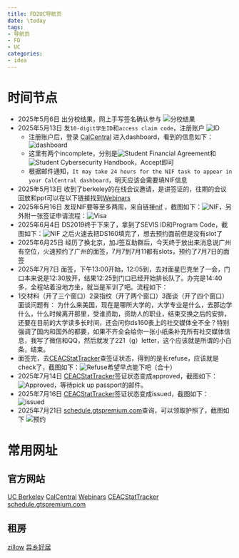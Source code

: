 ```yaml
---
title: FD2UC导航页
date: \today
tags: 
- 导航页
- FD
- UC
categories: 
- idea
---
```


# 时间节点

- 2025年5月6日 出分校结果，网上手写签名确认参与 ![分校结果](https://lsky.ymqs.top/i/2025/05/13/6823328d69dad.png)
- 2025年5月13日 发`10-digit学生ID`和`access claim code`，注册账户 ![ID](https://lsky.ymqs.top/i/2025/05/13/6823335ad7df6.png)
  - 注册账户后，登录 [CalCentral](https://calcentral.berkeley.edu/) 进入dashboard，看到的信息如下：![dashboard](https://lsky.ymqs.top/i/2025/05/13/68233669ad41f.png)
  - 这里有两个incomplete，分别是![Student Financial Agreement](https://lsky.ymqs.top/i/2025/05/13/68233774d2b6e.png)和![Student Cybersecurity Handbook](https://lsky.ymqs.top/i/2025/05/13/682337abedb67.png)，Accept即可
  - 根据邮件通知，`It may take 24 hours for the NIF task to appear in your CalCentral dashboard`，明天应该会需要填NIF信息
- 2025年5月13日 收到了berkeley的在线会议邀请，是讲签证的，往期的会议回放和ppt可以在以下链接找到[Webinars](https://internationaloffice.berkeley.edu/students/new/#webinars)
- 2025年5月16日 发现NIF要等至多两周，来自链接[nif](https://internationaloffice.berkeley.edu/students/nif) ，截图如下：![NIF](https://lsky.ymqs.top/i/2025/05/16/6826b75fb6ac8.png)，另外附一张签证申请流程：![Visa](https://lsky.ymqs.top/i/2025/05/16/6826ba94f0844.png)
- 2025年6月4日 DS2019终于下来了，拿到了SEVIS ID和Program Code，截图如下：![NIF](https://lsky.ymqs.top/i/2025/07/10/686ea2d1885c5.png) 之后火速去把DS160填完了，想去预约面前但是没有slot了
- 2025年6月25日 经历了换北京，加J签互助群后，今天终于放出来消息说广州有空位，火速预约了广州的面签，7月7到7月11都有slots，预约了7月7日的面签
- 2025年7月7日 面签，下午13:00开始，12:05到，去对面星巴克坐了一会，门口本来说是12:30放开，结果12:25到门口已经开始排长队了。办完是14:40多，全程站着没地方坐，就当是军训了吧。流程如下：
- 1交材料（开了三个窗口）2录指纹（开了两个窗口）3面谈（开了四个窗口）
面谈问题有：
为什么来美国，现在是哪所大学的，大学专业是什么，去那边学什么，什么时候离开那里，受谁资助，资助人的职业，结束交换之后的安排，还要在目前的大学读多长时间，还会问你ds160表上的社交媒体全不全？特别强调了国内和国外的都要，如果不齐全会给你一张小纸条补充所有社交媒体信息，我写了微信和QQ，然后就发了221（g）letter，这个应该就是所谓的小白条，结束。
- 面签完，去[CEACStatTracker](https://ceac.state.gov/CEACStatTracker/Status.aspx)查签证状态，得到的是长refuse，应该就是check了，截图如下：![Refuse](https://lsky.ymqs.top/i/2025/07/10/686eafe87c22a.png)希望早点能下吧（合十）
- 2025年7月14日 [CEACStatTracker](https://ceac.state.gov/CEACStatTracker/Status.aspx)签证状态变成approved，截图如下：![Approved](https://lsky.ymqs.top/i/2025/07/14/6874c3d9edea8.png)，等待pick up passport的邮件。
- 2025年7月16日 [CEACStatTracker](https://ceac.state.gov/CEACStatTracker/Status.aspx)签证状态变成issued，截图如下：![issued](https://lsky.ymqs.top/i/2025/07/17/687896d6b83ca.jpg)
- 2025年7月21日 [schedule.gtspremium.com](https://schedule.gtspremium.com)查询，可以领取护照了，截图如下 ![预约](https://lsky.ymqs.top/i/2025/07/21/687e4d0614ef0.png)


# 常用网址

## 官方网站
[UC Berkeley](https://www.berkeley.edu/)
[CalCentral](https://calcentral.berkeley.edu/)
[Webinars](https://internationaloffice.berkeley.edu/students/new/#webinars)
[CEACStatTracker](https://ceac.state.gov/CEACStatTracker/Status.aspx)
[schedule.gtspremium.com](https://schedule.gtspremium.com)

## 租房
[zillow](https://www.zillow.com/)
[异乡好居](https://www.uhouzz.com/)